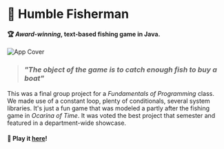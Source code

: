 # :fishing_pole_and_fish: Humble Fisherman

#### :trophy: _Award-winning_, text-based fishing game in Java.

![App Cover](https://i.ibb.co/8zxszHV/humblecover.jpg)

> ### _"The object of the game is to catch enough fish to buy a boat"_

This was a final group project for a _Fundamentals of Programming_ class. We made use of a constant loop, plenty of conditionals, several system libraries. It's just a fun game that was modeled a partly after the fishing game in _Ocarina of Time_. It was voted the best project that semester and featured in a department-wide showcase.

#### :game_die: Play it [here](https://repl.it/@PatrickBradshaw/HumbleFisherman)!
